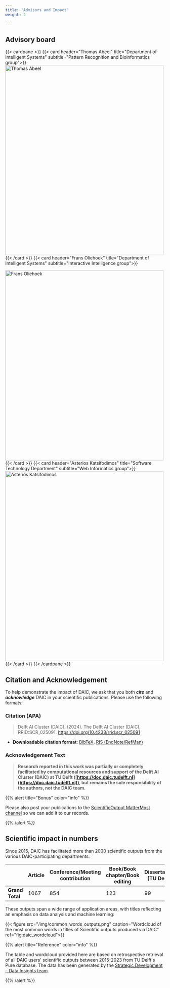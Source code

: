 ```yaml
---
title: "Advisors and Impact"
weight: 2

---
```


## Advisory board
{{< cardpane >}}
  {{< card header="Thomas Abeel" title="Department of Intelligent Systems" subtitle="Pattern Recognition and Bioinformatics group">}}
  <img src="/img/thomas.abeel.png" alt="Thomas Abeel" width="500" height="600">
  {{< /card >}}
  {{< card header="Frans Oliehoek" title="Department of Intelligent Systems" subtitle="Interactive Intelligence group">}}

  <img src="/img/frans.oliehoek.png" alt="Frans Oliehoek" width="500" height="600">
  {{< /card >}}
  {{< card header="Asterios Katsifodimos" title="Software Technology Department" subtitle="Web Informatics group">}}
  <img src="/img/asterios.katsifodimos.png" alt="Asterios Katsifodimos" width="500" height="600">
  {{< /card >}}
{{< /cardpane >}}


## Citation and Acknowledgement

To help demonstrate the impact of DAIC, we ask that you both _**cite**_ and _**acknowledge**_ DAIC in your scientific publications. Please use the following formats:

### Citation (APA)

> Delft AI Cluster (DAIC). (2024). The Delft AI Cluster (DAIC), RRID:SCR_025091. https://doi.org/10.4233/rrid:scr_025091
 
- **Downloadable citation format**: [BibTeX](../daic.BibTeX), [RIS (EndNote/RefMan)](../daic.RIS)

### Acknowledgement Text

> **Research reported in this work was partially or completely facilitated by computational resources and support of the Delft AI Cluster (DAIC) at TU Delft ([https://doc.daic.tudelft.nl](https://doc.daic.tudelft.nl)), but remains the sole responsibility of the authors, not the DAIC team.**



{{% alert title="Bonus" color="info" %}}

Please also post your publications to the [ScientificOutput MatterMost channel](https://mattermost.tudelft.nl/daic/channels/scientificoutput) so we can add it to our records.

{{% /alert %}}


## Scientific impact in numbers
Since 2015, DAIC has facilitated more than 2000 scientific outputs from the various DAIC-participating departments:


|                 | Article | Conference/Meeting contribution | Book/Book chapter/Book editing | Dissertation (TU Delft) | Abstract | Other | Editorial | Patent | **Grand Total** |
| --------------- | --------------------- | -------------------- | ------------------------ | ---------------- | --------- | -------------- | ----------------------------- | ------------------------- | --------------- |
| **Grand Total** | 1067               | 854              | 123                    | 99           | 69     | 32         | 29                         | 8                    | **2281**        |

These outputs span a wide range of application areas, with titles reflecting an emphasis on data analysis and machine learning:

{{< figure src="/img/common_words_outputs.png" caption="Wordcloud of the most common words in titles of Scientific outputs produced via DAIC" ref="fig:daic_wordcloud">}}

{{% alert title="Reference" color="info" %}}

The table and wordcloud provided here are based on retrospective retrieval of all DAIC users' scientific outputs between 2015-2023 from TU Delft's Pure database.
The data has been generated by the [Strategic Development – Data Insights team](https://www.youtube.com/watch?v=RIq_-TEIkQI).

{{% /alert %}}

